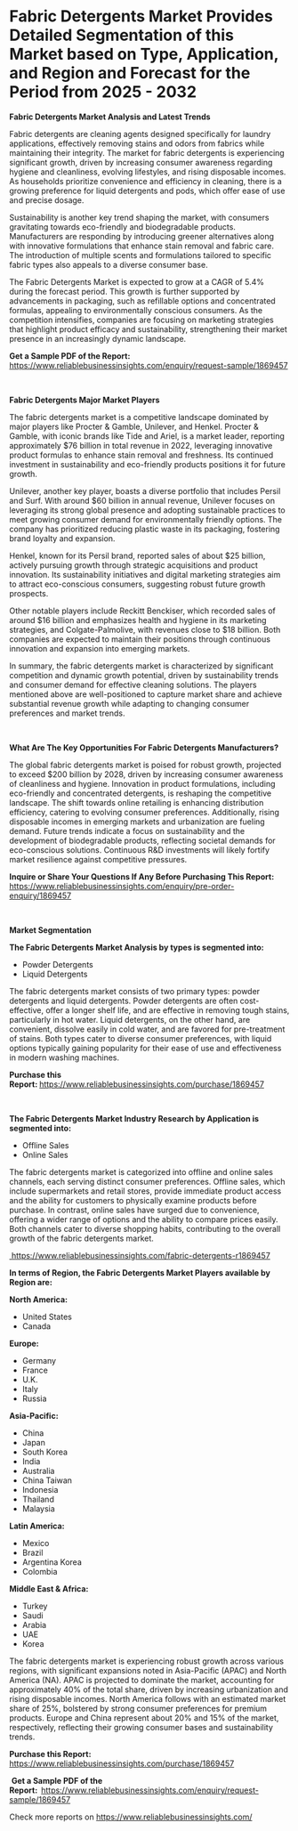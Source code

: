 <p><h1>Fabric Detergents Market Provides Detailed Segmentation of this Market based on Type, Application, and Region and Forecast for the Period from 2025 - 2032</h1></p><p><strong>Fabric Detergents Market Analysis and Latest Trends</strong></p>
<p><p>Fabric detergents are cleaning agents designed specifically for laundry applications, effectively removing stains and odors from fabrics while maintaining their integrity. The market for fabric detergents is experiencing significant growth, driven by increasing consumer awareness regarding hygiene and cleanliness, evolving lifestyles, and rising disposable incomes. As households prioritize convenience and efficiency in cleaning, there is a growing preference for liquid detergents and pods, which offer ease of use and precise dosage.</p><p>Sustainability is another key trend shaping the market, with consumers gravitating towards eco-friendly and biodegradable products. Manufacturers are responding by introducing greener alternatives along with innovative formulations that enhance stain removal and fabric care. The introduction of multiple scents and formulations tailored to specific fabric types also appeals to a diverse consumer base.</p><p>The Fabric Detergents Market is expected to grow at a CAGR of 5.4% during the forecast period. This growth is further supported by advancements in packaging, such as refillable options and concentrated formulas, appealing to environmentally conscious consumers. As the competition intensifies, companies are focusing on marketing strategies that highlight product efficacy and sustainability, strengthening their market presence in an increasingly dynamic landscape.</p></p>
<p><strong>Get a Sample PDF of the Report:&nbsp;</strong> <a href="https://www.reliablebusinessinsights.com/enquiry/request-sample/1869457?utm_campaign=2226&utm_medium=2&utm_source=Github&utm_content=ia&utm_term=05022025&utm_id=fabric-detergents">https://www.reliablebusinessinsights.com/enquiry/request-sample/1869457</a></p>
<p>&nbsp;</p>
<p><strong>Fabric Detergents Major Market Players</strong></p>
<p><p>The fabric detergents market is a competitive landscape dominated by major players like Procter & Gamble, Unilever, and Henkel. Procter & Gamble, with iconic brands like Tide and Ariel, is a market leader, reporting approximately $76 billion in total revenue in 2022, leveraging innovative product formulas to enhance stain removal and freshness. Its continued investment in sustainability and eco-friendly products positions it for future growth.</p><p>Unilever, another key player, boasts a diverse portfolio that includes Persil and Surf. With around $60 billion in annual revenue, Unilever focuses on leveraging its strong global presence and adopting sustainable practices to meet growing consumer demand for environmentally friendly options. The company has prioritized reducing plastic waste in its packaging, fostering brand loyalty and expansion.</p><p>Henkel, known for its Persil brand, reported sales of about $25 billion, actively pursuing growth through strategic acquisitions and product innovation. Its sustainability initiatives and digital marketing strategies aim to attract eco-conscious consumers, suggesting robust future growth prospects.</p><p>Other notable players include Reckitt Benckiser, which recorded sales of around $16 billion and emphasizes health and hygiene in its marketing strategies, and Colgate-Palmolive, with revenues close to $18 billion. Both companies are expected to maintain their positions through continuous innovation and expansion into emerging markets.</p><p>In summary, the fabric detergents market is characterized by significant competition and dynamic growth potential, driven by sustainability trends and consumer demand for effective cleaning solutions. The players mentioned above are well-positioned to capture market share and achieve substantial revenue growth while adapting to changing consumer preferences and market trends.</p></p>
<p>&nbsp;</p>
<p><strong>What Are The Key Opportunities For Fabric Detergents Manufacturers?</strong></p>
<p><p>The global fabric detergents market is poised for robust growth, projected to exceed $200 billion by 2028, driven by increasing consumer awareness of cleanliness and hygiene. Innovation in product formulations, including eco-friendly and concentrated detergents, is reshaping the competitive landscape. The shift towards online retailing is enhancing distribution efficiency, catering to evolving consumer preferences. Additionally, rising disposable incomes in emerging markets and urbanization are fueling demand. Future trends indicate a focus on sustainability and the development of biodegradable products, reflecting societal demands for eco-conscious solutions. Continuous R&D investments will likely fortify market resilience against competitive pressures.</p></p>
<p><strong>Inquire or Share Your Questions If Any Before Purchasing This Report:</strong> <a href="https://www.reliablebusinessinsights.com/enquiry/pre-order-enquiry/1869457?utm_campaign=2226&utm_medium=2&utm_source=Github&utm_content=ia&utm_term=05022025&utm_id=fabric-detergents">https://www.reliablebusinessinsights.com/enquiry/pre-order-enquiry/1869457</a></p>
<p>&nbsp;</p>
<p><strong>Market Segmentation</strong></p>
<p><strong>The Fabric Detergents Market Analysis by types is segmented into:</strong></p>
<p><ul><li>Powder Detergents</li><li>Liquid Detergents</li></ul></p>
<p><p>The fabric detergents market consists of two primary types: powder detergents and liquid detergents. Powder detergents are often cost-effective, offer a longer shelf life, and are effective in removing tough stains, particularly in hot water. Liquid detergents, on the other hand, are convenient, dissolve easily in cold water, and are favored for pre-treatment of stains. Both types cater to diverse consumer preferences, with liquid options typically gaining popularity for their ease of use and effectiveness in modern washing machines.</p></p>
<p><strong>Purchase this Report:&nbsp;</strong><a href="https://www.reliablebusinessinsights.com/purchase/1869457?utm_campaign=2226&utm_medium=2&utm_source=Github&utm_content=ia&utm_term=05022025&utm_id=fabric-detergents">https://www.reliablebusinessinsights.com/purchase/1869457</a></p>
<p>&nbsp;</p>
<p><strong>The Fabric Detergents Market Industry Research by Application is segmented into:</strong></p>
<p><ul><li>Offline Sales</li><li>Online Sales</li></ul></p>
<p><p>The fabric detergents market is categorized into offline and online sales channels, each serving distinct consumer preferences. Offline sales, which include supermarkets and retail stores, provide immediate product access and the ability for customers to physically examine products before purchase. In contrast, online sales have surged due to convenience, offering a wider range of options and the ability to compare prices easily. Both channels cater to diverse shopping habits, contributing to the overall growth of the fabric detergents market.</p></p>
<p><a href="https://www.reliablebusinessinsights.com/fabric-detergents-r1869457?utm_campaign=2226&utm_medium=2&utm_source=Github&utm_content=ia&utm_term=05022025&utm_id=fabric-detergents">&nbsp;https://www.reliablebusinessinsights.com/fabric-detergents-r1869457</a></p>
<p><strong>In terms of Region, the Fabric Detergents Market Players available by Region are:</strong></p>
<p>
    <p> <strong> North America: </strong>
        <ul>
            <li>United States</li>
            <li>Canada</li>
        </ul>
        </p> 
    <p> <strong> Europe: </strong>
        <ul>
            <li>Germany</li>
            <li>France</li>
            <li>U.K.</li>
            <li>Italy</li>
            <li>Russia</li>
        </ul>
        </p> 
    <p> <strong> Asia-Pacific: </strong>
        <ul>
            <li>China</li>
            <li>Japan</li>
            <li>South Korea</li>
            <li>India</li>
            <li>Australia</li>
            <li>China Taiwan</li>
            <li>Indonesia</li>
            <li>Thailand</li>
            <li>Malaysia</li>
        </ul>
        </p> 
    <p> <strong> Latin America: </strong>
        <ul>
            <li>Mexico</li>
            <li>Brazil</li>
            <li>Argentina Korea</li>
            <li>Colombia</li>
        </ul>
        </p> 
    <p> <strong> Middle East & Africa: </strong>
        <ul>
            <li>Turkey</li>
            <li>Saudi</li>
            <li>Arabia</li>
            <li>UAE</li>
            <li>Korea</li>
        </ul>
    </p>
    </p>
<p><p>The fabric detergents market is experiencing robust growth across various regions, with significant expansions noted in Asia-Pacific (APAC) and North America (NA). APAC is projected to dominate the market, accounting for approximately 40% of the total share, driven by increasing urbanization and rising disposable incomes. North America follows with an estimated market share of 25%, bolstered by strong consumer preferences for premium products. Europe and China represent about 20% and 15% of the market, respectively, reflecting their growing consumer bases and sustainability trends.</p></p>
<p><strong>Purchase this Report: </strong><a href="https://www.reliablebusinessinsights.com/purchase/1869457?utm_campaign=2226&utm_medium=2&utm_source=Github&utm_content=ia&utm_term=05022025&utm_id=fabric-detergents">https://www.reliablebusinessinsights.com/purchase/1869457</a></p>
<p>&nbsp;<strong>Get a Sample PDF of the Report:&nbsp;&nbsp;</strong><a href="https://www.reliablebusinessinsights.com/enquiry/request-sample/1869457?utm_campaign=2226&utm_medium=2&utm_source=Github&utm_content=ia&utm_term=05022025&utm_id=fabric-detergents">https://www.reliablebusinessinsights.com/enquiry/request-sample/1869457</a></p>
<p><strong></strong></p>
<p>Check more reports on <a href="https://www.reliablebusinessinsights.com/?utm_campaign=2226&utm_medium=2&utm_source=Github&utm_content=ia&utm_term=05022025&utm_id=fabric-detergents">https://www.reliablebusinessinsights.com/</a></p>